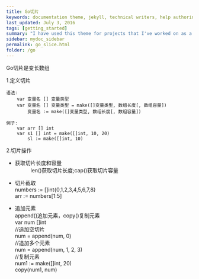 ```yaml
---
title: Go切片
keywords: documentation theme, jekyll, technical writers, help authoring tools, hat replacements
last_updated: July 3, 2016
tags: [getting_started]
summary: "I have used this theme for projects that I've worked on as a professional technical writer."
sidebar: mydoc_sidebar
permalink: go_slice.html
folder: /go
---
```


Go切片是变长数组

1.定义切片
      
    语法:
        var 变量名 [] 变量类型
        var 变量名 [] 变量类型 = make([]变量类型, 数组长度[, 数组容量])
            变量名 := make([]变量类型, 数组长度[, 数组容量])

    例子:
        var arr [] int
        var s1 [] int = make([]int, 10, 20)
            sl := make([]int, 10)

2.切片操作
      
   * 获取切片长度和容量  
　　　len()获取切片长度;cap()获取切片容量

   * 切片截取  
     numbers := []int{0,1,2,3,4,5,6,7,8}  
     arr := numbers[1:5]

   * 追加元素  
    append()追加元素，copy()复制元素      
    var num []int  
    //追加空切片  
    num = append(num, 0)  
    //追加多个元素  
    num = append(num, 1, 2, 3)  
    //复制元素  
    num1 := make([]int, 20)  
    copy(num1, num)





